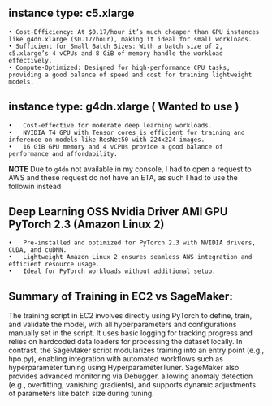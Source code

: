 ## instance type: c5.xlarge
	• Cost-Efficiency: At $0.17/hour it’s much cheaper than GPU instances like g4dn.xlarge ($0.17/hour), making it ideal for small workloads.
	• Sufficient for Small Batch Sizes: With a batch size of 2, c5.xlarge’s 4 vCPUs and 8 GiB of memory handle the workload effectively.
	• Compute-Optimized: Designed for high-performance CPU tasks, providing a good balance of speed and cost for training lightweight models.

## instance type: g4dn.xlarge ( Wanted to use )
	•	Cost-effective for moderate deep learning workloads.
	•	NVIDIA T4 GPU with Tensor cores is efficient for training and inference on models like ResNet50 with 224x224 images.
	•	16 GiB GPU memory and 4 vCPUs provide a good balance of performance and affordability.

  **NOTE** Due to `g4dn` not available in my console, I had to open a request to AWS and these request do not have an ETA, as such I had to use the followin instead

## Deep Learning OSS Nvidia Driver AMI GPU PyTorch 2.3 (Amazon Linux 2)
	•	Pre-installed and optimized for PyTorch 2.3 with NVIDIA drivers, CUDA, and cuDNN.
	•	Lightweight Amazon Linux 2 ensures seamless AWS integration and efficient resource usage.
	•	Ideal for PyTorch workloads without additional setup.


## Summary of Training in EC2 vs SageMaker:
The training script in EC2 involves directly using PyTorch to define, train, and validate the model, with all hyperparameters and configurations manually set in the script. It uses basic logging for tracking progress and relies on hardcoded data loaders for processing the dataset locally. In contrast, the SageMaker script modularizes training into an entry point (e.g., hpo.py), enabling integration with automated workflows such as hyperparameter tuning using HyperparameterTuner. SageMaker also provides advanced monitoring via Debugger, allowing anomaly detection (e.g., overfitting, vanishing gradients), and supports dynamic adjustments of parameters like batch size during tuning.
  
  